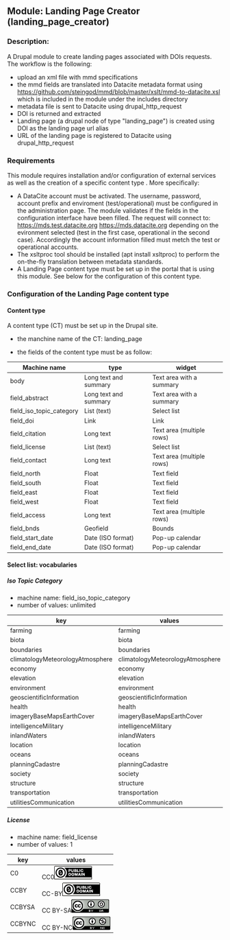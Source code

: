## Module: Landing Page Creator (landing_page_creator)

### Description: 
A Drupal module to create landing pages associated with DOIs requests. 
The workflow is the following: 
- upload an xml file with mmd specifications
- the mmd fields are translated into Datacite metadata format using https://github.com/steingod/mmd/blob/master/xslt/mmd-to-datacite.xsl which is included in the module under the includes directory
- metadata file is sent to Datacite using drupal_http_request
- DOI is returned and extracted
- Landing page (a drupal node of type "landing_page") is created using DOI as the landing page url alias
- URL of the landing page is registered to Datacite using drupal_http_request

### Requirements

This module requires installation and/or configuration of external services as well as the creation of a specific content type . More specifically:   

* A DataCite account must be activated. The username, password, account prefix and enviroment (test/operational) must be configured in the administration page. The module validates if the fields in the configuration interface have been filled. The request will connect to:
https://mds.test.datacite.org
https://mds.datacite.org
depending on the evironment selected (test in the first case, operational in the second case). Accordingly the account information filled must metch the test or operational accounts.  
* The xsltproc tool should be installed (apt install xsltproc) to perform the on-the-fly translation between metadata standards.
* A Landing Page content type must be set up in the portal that is using this module. See below for the configuration of this content type.

### Configuration of the Landing Page content type

#### Content type

A content type (CT) must be set up in the Drupal site. 
- the manchine name of the CT: landing_page

- the fields of the content type must be as follow:

|Machine name| type | widget |
|---         |---   |---     |
|body                    |Long text and summary |Text area with a summary  |
|field_abstract          |Long text and summary |Text area with a summary  |
|field_iso_topic_category|List (text)           |Select list               |
|field_doi               |Link                  |Link                      |
|field_citation          |Long text             |Text area (multiple rows) |
|field_license           |List (text)           |Select list               |
|field_contact           |Long text             |Text area (multiple rows) |
|field_north             |Float                 |Text field                |
|field_south             |Float                 |Text field                |
|field_east              |Float                 |Text field                |
|field_west              |Float                 |Text field                |
|field_access            |Long text             |Text area (multiple rows) |
|field_bnds              |Geofield              |Bounds                    |
|field_start_date        |Date (ISO format)     |Pop-up calendar           |
|field_end_date          |Date (ISO format)     |Pop-up calendar           |


#### Select list: vocabularies

##### Iso Topic Category

- machine name: field_iso_topic_category
- number of values: unlimited

| key | values 
| --- | --- 
|farming| farming
|biota|biota
|boundaries|boundaries
|climatologyMeteorologyAtmosphere|climatologyMeteorologyAtmosphere
|economy|economy
|elevation|elevation
|environment|environment
|geoscientificInformation|geoscientificInformation
|health |health
|imageryBaseMapsEarthCover|imageryBaseMapsEarthCover
|intelligenceMilitary|intelligenceMilitary
|inlandWaters|inlandWaters
|location|location
|oceans|oceans
|planningCadastre|planningCadastre
|society|society
|structure|structure
|transportation|transportation
|utilitiesCommunication|utilitiesCommunication 

##### License 

- machine name: field_license
- number of values: 1

| key | values 
| --- | --- 
|C0|<span class="license-name">CC0</span><a href="https://creativecommons.org/share-your-work/public-domain/cc0/"><img src="icons/CC0.png" ></a>
|CCBY|<span class="license-name">CC-BY</span><a href="https://creativecommons.org/licenses/by/4.0/"><img src="icons/CC0.png" ></a>
|CCBYSA|<span id="license-name">CC BY-SA</span><a href="https://creativecommons.org/licenses/by-sa/3.0/"><img src="icons/CCBYSA.png" ></a>
|CCBYNC|<span id="license-name">CC BY-NC</span><a href="https://creativecommons.org/licenses/by-nc/4.0/"><img src="icons/CCBYNC.png" ></a>

